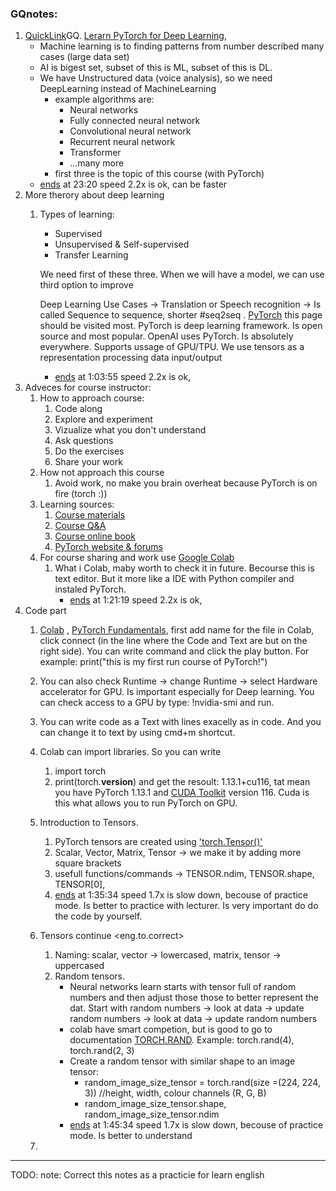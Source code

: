 ### GQnotes:
1. [QuickLink](https://www.youtube.com/watch?v=V_xro1bcAuA)GQ. [Lerarn PyTorch for Deep Learning](https://www.learnpytorch.io/), 
	- Machine learning is to finding patterns from number described many cases (large data set) 
	- AI is bigest set, subset of this is ML, subset of this is DL. 
	- We have Unstructured data (voice analysis), so we need DeepLearning instead of MachineLearning
		- example algorithms are:
			- Neural networks
			- Fully connected neural network
			- Convolutional neural network
			- Recurrent neural network
			- Transformer
			- ...many more
		- first three is the topic of this course (with PyTorch)
	- [ends](https://youtu.be/V_xro1bcAuA?t=1402) at 23:20 speed 2.2x is ok, can be faster
2. More therory about deep learning
	1. Types of learning: 
		- Supervised
		- Unsupervised & Self-supervised
		- Transfer Learning
	
		 We need first of these three. When we will have a model, we can use third option to improve
		
		Deep Learning Use Cases -> Translation or Speech recognition -> Is called Sequence to sequence, shorter #seq2seq . 
		[PyTorch](https://pytorch.org/) this page should be visited most. PyTorch is deep learning framework. Is open source and most popular. OpenAI uses  PyTorch.  Is absolutely everywhere. Supports ussage of GPU/TPU. We use tensors as a representation processing data input/output
		- [ends](https://youtu.be/V_xro1bcAuA?t=3835) at 1:03:55 speed 2.2x is ok,
3. Adveces for course instructor:
	1. How to approach course:
		1. Code along
		2. Explore and experiment
		3. Vizualize what you don't understand
		4. Ask questions
		5. Do the exercises
		6. Share your work
	2. How not approach this course 
		1. Avoid work, no make you brain overheat because PyTorch is on fire (torch :))
	3. Learning sources: 
		1. [Course materials](https://www.github.com/mrdbourke/pytorch-deep-learning)
		2. [Course Q&A](https://www.github.com/mrdbourke/pytorch-deep-learning/discussions)
		3. [Course online book](https://learnpytorch.io)
		4. [PyTorch website & forums](https://pytorch.org/)
	4. For course sharing and work use [Google Colab](https://colab.research.google.com/) 
		1. What i Colab, maby worth to check it in future. Becourse this is text editor. But it  more like a IDE with Python compiler and instaled PyTorch. 
			 - [ends](https://youtu.be/V_xro1bcAuA?t=4879) at 1:21:19 speed 2.2x is ok,
4.  Code part
	1. [Colab](https://colab.research.google.com/) , [PyTorch Fundamentals](https://www.learnpytorch.io/00_pytorch_fundamentals/), first add name for the file in Colab, click connect (in the line where the Code and Text are but on the right side).  You can write command and click the play button. For example: print("this is my first run course of PyTorch!")
	2. You can also check Runtime -> change Runtime -> select Hardware accelerator for GPU. Is important especially for Deep learning. You can check access to a GPU by type: !nvidia-smi and run. 
	3. You can write code as a Text with lines exacelly as in code. And you can change it to text by using cmd+m shortcut.
	4. Colab can import libraries. So you can write
		1. import torch
		2. print(torch.__version__)
			and get the resoult: 1.13.1+cu116, tat mean you have PyTorch 1.13.1 and [CUDA Toolkit](https://www.google.com/search?client=firefox-b-d&q=cludatoolkit) version 116. Cuda is this what allows you to run PyTorch on GPU.
	5. Introduction to Tensors. 
		1. PyTorch tensors are created using ['torch.Tensor()'](https://pytorch.org/docs/stable/tensors.html)
		2. Scalar, Vector, Matrix, Tensor -> we make it by adding more square brackets
		3. usefull functions/commands -> TENSOR.ndim, TENSOR.shape, TENSOR[0], 
		4.  [ends](https://youtu.be/V_xro1bcAuA?t=5734) at 1:35:34 speed 1.7x is slow down, becouse of practice mode. Is better to practice with lecturer. Is very important do do the code by yourself. 
	6. Tensors continue <eng.to.correct>
		1. Naming: scalar, vector -> lowercased, matrix, tensor -> uppercased
		2. Random tensors. 
			- Neural networks learn starts with tensor full of random numbers and then adjust those those to better represent the dat. Start with random numbers -> look at data -> update random numbers -> look at data -> update random numbers
			- colab have smart competion, but is good to go to documentation  [TORCH.RAND](https://pytorch.org/docs/stable/generated/torch.rand.html). Example: torch.rand(4), torch.rand(2, 3)
			- Create a random tensor with similar shape to an image tensor: 
				- random_image_size_tensor = torch.rand(size =(224, 224, 3)) //height, width, colour channels (R, G, B)
				- random_image_size_tensor.shape, random_image_size_tensor.ndim
			-  [ends](https://youtu.be/V_xro1bcAuA?t=6334) at 1:45:34 speed 1.7x is slow down, becouse of practice mode. Is better to understand
		
	7. 
	
____
TODO: note: Correct this notes as a practicie for learn english